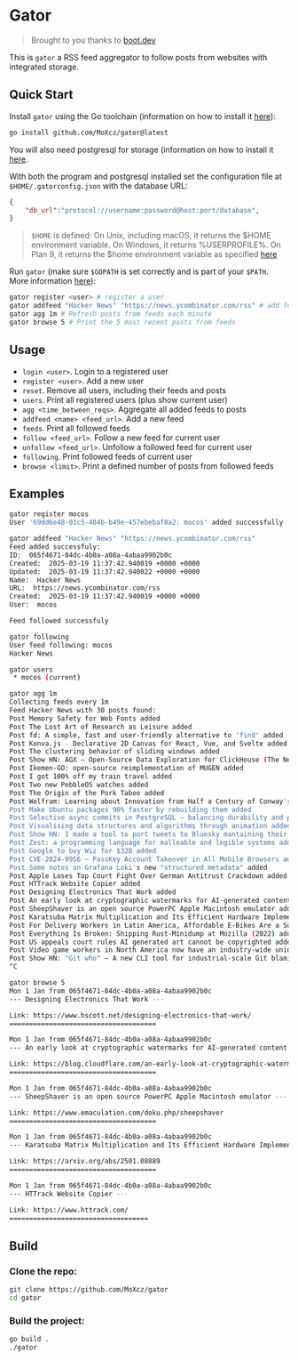 # Gator

> Brought to you thanks to [boot.dev](https://www.boot.dev/)

This is `gator` a RSS feed aggregator to follow posts from websites with integrated storage.

## Quick Start

Install `gator` using the Go toolchain (information on how to install it [here](https://go.dev/doc/install)):

```sh
go install github.com/MoXcz/gator@latest
```

You will also need postgresql for storage (information on how to install it [here](https://www.postgresql.org/download/).

With both the program and postgresql installed set the configuration file at
`$HOME/.gatorconfig.json` with the database URL:
```json
{
    "db_url":"protocol://username:password@host:port/database",
}
```

> `$HOME` is defined: On Unix, including macOS, it returns the $HOME environment variable. On Windows, it returns %USERPROFILE%. On Plan 9, it returns the $home environment variable as specified [here](https://pkg.go.dev/os#UserHomeDir)

Run `gator` (make sure `$GOPATH` is set correctly and is part of your `$PATH`. More information [here](https://go.dev/wiki/SettingGOPATH)):

```sh
gator register <user> # register a user
gator addfeed "Hacker News" "https://news.ycombinator.com/rss" # add feed
gator agg 1m # Refresh posts from feeds each minute
gator browse 5 # Print the 5 most recent posts from feeds
```

## Usage

- `login <user>`. Login to a registered user
- `register <user>`. Add a new user
- `reset`. Remove all users, including their feeds and posts
- `users`. Print all registered users (plus show current user)
- `agg <time_between_reqs>`. Aggregate all added feeds to posts
- `addfeed <name> <feed_url>`. Add a new feed
- `feeds`. Print all followed feeds
- `follow <feed_url>`. Follow a new feed for current user
- `unfollow <feed_url>`. Unfollow a followed feed for current user
- `following`. Print followed feeds of current user
- `browse <limit>`. Print a defined number of posts from followed feeds

## Examples

```sh
gator register mocos
User '69dd6e48-01c5-484b-b49e-457ebebaf8a2: mocos' added successfully

gator addfeed "Hacker News" "https://news.ycombinator.com/rss"
Feed added successfuly:
ID:  065f4671-84dc-4b0a-a08a-4abaa9902b0c
Created:  2025-03-19 11:37:42.940019 +0000 +0000
Updated:  2025-03-19 11:37:42.940022 +0000 +0000
Name:  Hacker News
URL:  https://news.ycombinator.com/rss
Created:  2025-03-19 11:37:42.940019 +0000 +0000
User:  mocos

Feed followed successfuly

gator following
User feed following: mocos
Hacker News

gator users
 * mocos (current)

gator agg 1m
Collecting feeds every 1m
Feed Hacker News with 30 posts found:
Post Memory Safety for Web Fonts added
Post The Lost Art of Research as Leisure added
Post fd: A simple, fast and user-friendly alternative to 'find' added
Post Konva.js - Declarative 2D Canvas for React, Vue, and Svelte added
Post The clustering behavior of sliding windows added
Post Show HN: AGX – Open-Source Data Exploration for ClickHouse (The New Standard?) added
Post Ikemen-GO: open-source reimplementation of MUGEN added
Post I got 100% off my train travel added
Post Two new PebbleOS watches added
Post The Origin of the Pork Taboo added
Post Wolfram: Learning about Innovation from Half a Century of Conway's Game of Life added
Post Make Ubuntu packages 90% faster by rebuilding them added
Post Selective async commits in PostgreSQL – balancing durability and performance added
Post Visualising data structures and algorithms through animation added
Post Show HN: I made a tool to port tweets to Bluesky mantaining their original date added
Post Zest: a programming language for malleable and legible systems added
Post Google to buy Wiz for $32B added
Post CVE-2024-9956 – PassKey Account Takeover in All Mobile Browsers added
Post Some notes on Grafana Loki's new "structured metadata" added
Post Apple Loses Top Court Fight Over German Antitrust Crackdown added
Post HTTrack Website Copier added
Post Designing Electronics That Work added
Post An early look at cryptographic watermarks for AI-generated content added
Post SheepShaver is an open source PowerPC Apple Macintosh emulator added
Post Karatsuba Matrix Multiplication and Its Efficient Hardware Implementations added
Post For Delivery Workers in Latin America, Affordable E-Bikes Are a Superpower added
Post Everything Is Broken: Shipping Rust-Minidump at Mozilla (2022) added
Post US appeals court rules AI generated art cannot be copyrighted added
Post Video game workers in North America now have an industry-wide union added
Post Show HN: "Git who" – A new CLI tool for industrial-scale Git blaming added
^C

gator browse 5
Mon 1 Jan from 065f4671-84dc-4b0a-a08a-4abaa9902b0c
--- Designing Electronics That Work ---

Link: https://www.hscott.net/designing-electronics-that-work/
=====================================

Mon 1 Jan from 065f4671-84dc-4b0a-a08a-4abaa9902b0c
--- An early look at cryptographic watermarks for AI-generated content ---

Link: https://blog.cloudflare.com/an-early-look-at-cryptographic-watermarks-for-ai-generated-content/
=====================================

Mon 1 Jan from 065f4671-84dc-4b0a-a08a-4abaa9902b0c
--- SheepShaver is an open source PowerPC Apple Macintosh emulator ---

Link: https://www.emaculation.com/doku.php/sheepshaver
=====================================

Mon 1 Jan from 065f4671-84dc-4b0a-a08a-4abaa9902b0c
--- Karatsuba Matrix Multiplication and Its Efficient Hardware Implementations ---

Link: https://arxiv.org/abs/2501.08889
=====================================

Mon 1 Jan from 065f4671-84dc-4b0a-a08a-4abaa9902b0c
--- HTTrack Website Copier ---

Link: https://www.httrack.com/
===================================
```

## Build

### Clone the repo:

```sh
git clone https://github.com/MoXcz/gator
cd gator
```

### Build the project:

```sh
go build .
./gator
```

